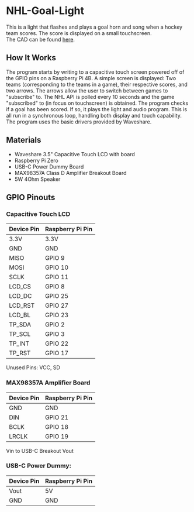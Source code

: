 # NHL-Goal-Light
This is a light that flashes and plays a goal horn and song when a hockey team scores.  The score is displayed on a small touchscreen.<br>
The CAD can be found [here](https://cad.onshape.com/documents/c55c02e04e703cfe27a60e14/w/b4b5bbc7188e16cf4a296082/e/4daa85a60760a7a30a035af4?renderMode=0&uiState=682fcc6b14300841d701ed5a).

## How It Works
The program starts by writing to a capacitive touch screen powered off of the GPIO pins on a Raspberry Pi 4B.
A simple screen is displayed: Two teams (corresponding to the teams in a game), their respective scores, and two arrows.
The arrows allow the user to switch between games to "subscribe" to.
The NHL API is polled every 10 seconds and the game "subscribed" to (in focus on touchscreen) is obtained.
The program checks if a goal has been scored.  If so, it plays the light and audio program.
This is all run in a synchronous loop, handling both display and touch capability.
The program uses the basic drivers provided by Waveshare.
## Materials
- Waveshare 3.5" Capacitive Touch LCD with board
- Raspberry Pi Zero
- USB-C Power Dummy Board
- MAX98357A Class D Amplifier Breakout Board
- 5W 4Ohm Speaker
## GPIO Pinouts
### Capacitive Touch LCD
| Device Pin | Raspberry Pi Pin |
|------------|------------------|
| 3.3V       | 3.3V             |
| GND        | GND              |
| MISO       | GPIO 9           |
| MOSI       | GPIO 10          |
| SCLK       | GPIO 11          |
| LCD_CS     | GPIO 8           |
| LCD_DC     | GPIO 25          |
| LCD_RST    | GPIO 27          |
| LCD_BL     | GPIO 23          |
| TP_SDA     | GPIO 2           |
| TP_SCL     | GPIO 3           |
| TP_INT     | GPIO 22           |
| TP_RST     | GPIO 17          |
Unused Pins: VCC, SD
### MAX98357A Amplifier Board
| Device Pin | Raspberry Pi Pin |
|------------|------------------|
| GND        | GND              |
| DIN        | GPIO 21          |
| BCLK       | GPIO 18          |
| LRCLK      | GPIO 19          |
Vin to USB-C Breakout Vout
### USB-C Power Dummy:
| Device Pin | Raspberry Pi Pin |
|------------|------------------|
| Vout       | 5V               |
| GND        | GND              |
